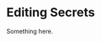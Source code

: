 [title]: # (Editing Secrets)
[tags]: # (XXX)
[priority]: # (5000)
# Editing Secrets
Something here.
